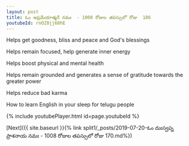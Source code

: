 ```yaml
---
layout: post
title: ఓం అప్రమేయాత్మనే నమః  - 1008 రోజుల తపస్సులో రోజు  186
youtubeId: rnOZ0jj60hE
---
```

 
 
Helps get goodness, bliss and peace and God's blessings
 
Helps remain focused, help generate inner energy 
 
Helps boost physical and mental health 
 
Helps remain grounded and generates a sense of gratitude towards the greater power 
 
Helps reduce bad karma
 
How to learn English in your sleep for telugu people
 
 
 
 


{% include youtubePlayer.html id=page.youtubeId %}
 
[Next]({{ site.baseurl }}{% link split1/_posts/2019-07-20-ఓం దుఃస్వప్న ప్రాశనాయ నమః  - 1008 రోజుల తపస్సులో రోజు  170.md%})
 
